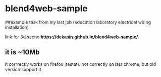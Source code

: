 # blend4web-sample
##example task from my last job (education laboratory electrical wiring installation)

link for 3d scene __https://dekasin.github.io/blend4web-sample/__

it is ~10Mb
---
it corrrectly works on firefox (testet). 
not correctly on last chrome, but old version support it
